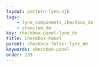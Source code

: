 ```yaml
---
layout: pattern-lyne.njk
tags: 
    - lyne_components_checkbox_de
    - showitem_de
key: checkbox-panel-lyne_de
title: Checkbox-Panel
parent: checkbox-folder-lyne_de
keywords: checkbox-panel
order: 135
---
```


